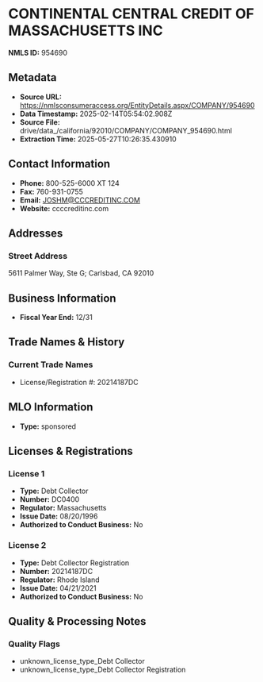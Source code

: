 # CONTINENTAL CENTRAL CREDIT OF MASSACHUSETTS INC

**NMLS ID:** 954690

## Metadata
- **Source URL:** https://nmlsconsumeraccess.org/EntityDetails.aspx/COMPANY/954690
- **Data Timestamp:** 2025-02-14T05:54:02.908Z
- **Source File:** drive/data_/california/92010/COMPANY/COMPANY_954690.html
- **Extraction Time:** 2025-05-27T10:26:35.430910

## Contact Information
- **Phone:** 800-525-6000 XT 124
- **Fax:** 760-931-0755
- **Email:** JOSHM@CCCREDITINC.COM
- **Website:** ccccreditinc.com

## Addresses
### Street Address
5611 Palmer Way, Ste G; Carlsbad, CA 92010

## Business Information
- **Fiscal Year End:** 12/31

## Trade Names & History
### Current Trade Names
- License/Registration #: 20214187DC

## MLO Information
- **Type:** sponsored

## Licenses & Registrations

### License 1
- **Type:** Debt Collector
- **Number:** DC0400
- **Regulator:** Massachusetts
- **Issue Date:** 08/20/1996
- **Authorized to Conduct Business:** No

### License 2
- **Type:** Debt Collector Registration
- **Number:** 20214187DC
- **Regulator:** Rhode Island
- **Issue Date:** 04/21/2021
- **Authorized to Conduct Business:** No

## Quality & Processing Notes
### Quality Flags
- unknown_license_type_Debt Collector
- unknown_license_type_Debt Collector Registration
